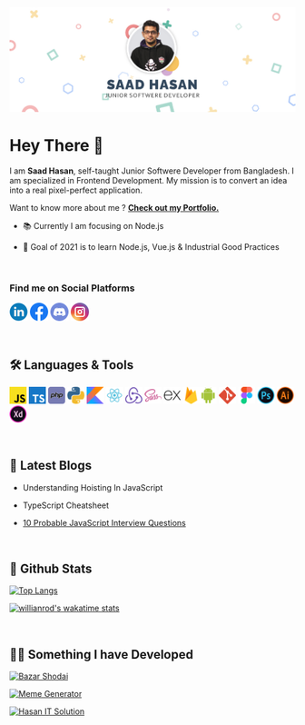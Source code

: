 <img title="" src="https://raw.githubusercontent.com/saadh393/saadh393/main/images/header.jpg" alt="Saad Hasan's Github Banner" >

# Hey There 👋

I am **Saad Hasan**, self-taught Junior Softwere Developer from Bangladesh. I am specialized in Frontend Development. My mission is to convert an idea into a real pixel-perfect application.

Want to know more about me ? [**Check out my Portfolio.**](https://saadh393.github.io/)

- 📚 Currently I am focusing on Node.js

- 🎯 Goal of 2021 is to learn Node.js, Vue.js & Industrial Good Practices

<br/>

### Find me on Social Platforms

[![Linkedin](https://raw.githubusercontent.com/saadh393/saadh393/main/images/linkedin.png "Linkedin")](https://www.linkedin.com/in/saadh393/ "Linkedin") [![Facebook](https://raw.githubusercontent.com/saadh393/saadh393/main/images/fb.png "Facebook")](http://facebook.com/saadh393 "Facebook") [![Discord](https://raw.githubusercontent.com/saadh393/saadh393/main/images/discord.png "Discord")](https://discordapp.com/users/saadh393#7577 "Discord") [![Instagram](https://raw.githubusercontent.com/saadh393/saadh393/main/images/instagram.png "Instagram")](https://www.instagram.com/saadh393/ "Instagram")

<br/>

## 🛠 Languages & Tools

<img title="" src="https://raw.githubusercontent.com/saadh393/saadh393/main/images/javascript%20(2).png" alt="javascript (2).png" width="30" data-align="inline"> <img title="" src="https://raw.githubusercontent.com/saadh393/saadh393/main/images/typescript.png" alt="typescript.png" width="30" data-align="inline"> <img src="https://raw.githubusercontent.com/saadh393/saadh393/main/images/php.png" title="" alt="php.png" width="30"> <img src="https://raw.githubusercontent.com/saadh393/saadh393/main/images/python.png" title="" alt="python.png" width="30"> <img title="" src="https://raw.githubusercontent.com/saadh393/saadh393/main/images/kotlin.png" alt="kotlin.png" width="30"> <img title="" src="https://raw.githubusercontent.com/saadh393/saadh393/main/images/react.png" alt="react.png" data-align="inline" width="30"> <img src="https://raw.githubusercontent.com/saadh393/saadh393/main/images/redux.png" title="" alt="redux.png" width="30"> <img src="https://raw.githubusercontent.com/saadh393/saadh393/main/images/sass.png" title="" alt="sass.png" width="30"> <img src="https://raw.githubusercontent.com/saadh393/saadh393/main/images/express.png" title="" alt="express.png" width="30"> <img src="https://raw.githubusercontent.com/saadh393/saadh393/main/images/firebase.png" title="" alt="firebase.png" width="30"><img src="https://raw.githubusercontent.com/saadh393/saadh393/main/images/android.png" title="" alt="android.png" width="30"> <img src="https://raw.githubusercontent.com/saadh393/saadh393/main/images/git.png" title="" alt="git.png" width="30"> <img src="https://raw.githubusercontent.com/saadh393/saadh393/main/images/figma.png" title="" alt="figma.png" width="30"> <img src="https://raw.githubusercontent.com/saadh393/saadh393/main/images/photoshop%20(1).png" title="" alt="photoshop (1).png" width="30"> <img title="" src="https://raw.githubusercontent.com/saadh393/saadh393/main/images/illustrator.png" alt="illustrator.png" width="30"> <img src="https://raw.githubusercontent.com/saadh393/saadh393/main/images/xd.png" title="" alt="xd.png" width="30">

<br/>

## 📝 Latest Blogs

- Understanding Hoisting In JavaScript

- TypeScript Cheatsheet

- [10 Probable JavaScript Interview Questions](https://saadh393.medium.com/10-probable-javascript-questions-c7d093b37aa1)

<br/>

<!--
**saadh393/saadh393** is a ✨ _special_ ✨ repository because its `README.md` (this file) appears on your GitHub profile.

Here are some ideas to get you started:

- 🔭 I’m currently working on ...
- 🌱 I’m currently learning ...
- 👯 I’m looking to collaborate on ...
- 🤔 I’m looking for help with ...
- 💬 Ask me about ...
- 📫 How to reach me: ...
- 😄 Pronouns: ...
- ⚡ Fun fact: ...
-->

## 🌟 Github Stats

[![Top Langs](https://github-readme-stats.vercel.app/api/top-langs/?username=saadh393&layout=compact&langs_count=10)](https://github.com/saadh393)

[![willianrod's wakatime stats](https://github-readme-stats.vercel.app/api/wakatime?username=@saadh393)](#)

<br/>

## 👩‍💻 Something I have Developed

[![Bazar Shodai](https://github-readme-stats.vercel.app/api/pin/?username=saadh393&repo=bazar-sodai-client)](https://github.com/saadh393/bazar-sodai-client)

[![Meme Generator](https://github-readme-stats.vercel.app/api/pin/?username=saadh393&repo=Meme-Gen)](https://github.com/saadh393/Meme-Gen)

[![Hasan IT Solution](https://github-readme-stats.vercel.app/api/pin/?username=saadh393&repo=hasan-it-solution)](https://github.com/saadh393/hasan-it-solution)
